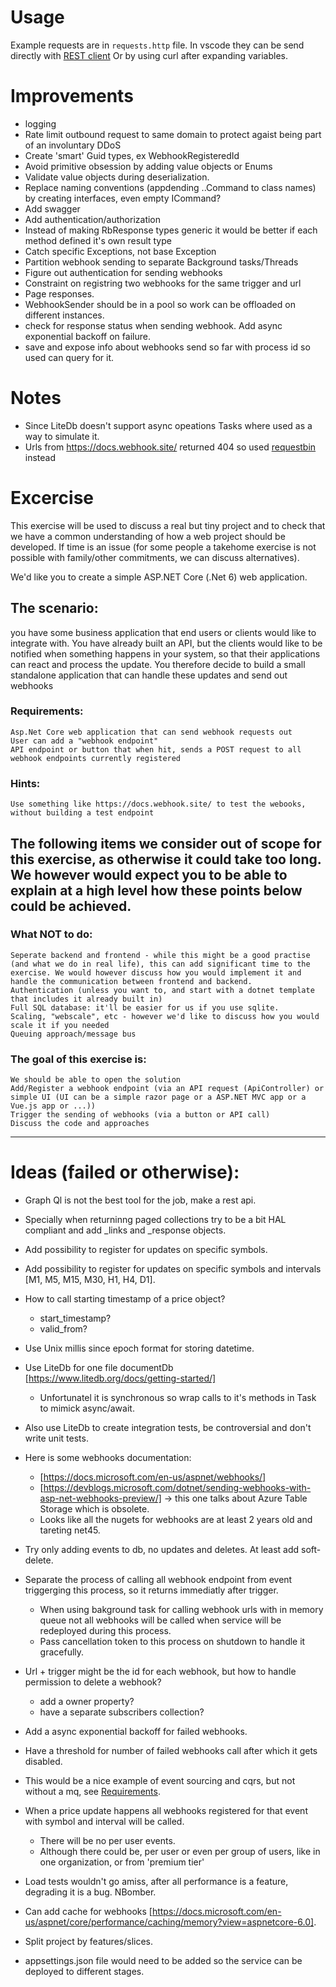 
# Usage
Example requests are in `requests.http` file.
In vscode they can be send directly with [REST client](https://marketplace.visualstudio.com/items?itemName=humao.rest-client)
Or by using curl after expanding variables.


# Improvements
- logging
- Rate limit outbound request to same domain to protect agaist being part of an involuntary DDoS
- Create 'smart' Guid types, ex WebhookRegisteredId
- Avoid primitive obsession by adding value objects or Enums
- Validate value objects during deserialization.
- Replace naming conventions (appdending ..Command to class names) by creating interfaces, even empty ICommand?
- Add swagger
- Add authentication/authorization
- Instead of making RbResponse types generic it would be better if each method defined it's own result type
- Catch specific Exceptions, not base Exception
- Partition webhook sending to separate Background tasks/Threads
- Figure out authentication for sending webhooks
- Constraint on registring two webhooks for the same trigger and url
- Page responses.
- WebhookSender should be in a pool so work can be offloaded on different instances.
- check for response status when sending webhook. Add async exponential backoff on failure.
- save and expose info about webhooks send so far with process id so used can query for it.

# Notes
- Since LiteDb doesn't support async opeations Tasks where used as a way to simulate it.
- Urls from https://docs.webhook.site/ returned 404 so used [requestbin](https://requestbin.com/r/enpo0mqeo4e/29U14352yiYct4GUgv4roYRW1Pw) instead


# Excercise

This exercise will be used to discuss a real but tiny project and to check that we have a common understanding of how a web project should be developed.
If time is an issue (for some people a takehome exercise is not possible with family/other commitments, we can discuss alternatives).

We'd like you to create a simple ASP.NET Core (.Net 6) web application.

## The scenario:
you have some business application that end users or clients would like to integrate with.
You have already built an API, but the clients would like to be notified when something happens in your system, so that their applications can react and process the update.
You therefore decide to build a small standalone application that can handle these updates and send out webhooks

### Requirements:

    Asp.Net Core web application that can send webhook requests out
    User can add a "webhook endpoint"
    API endpoint or button that when hit, sends a POST request to all webhook endpoints currently registered

### Hints:

    Use something like https://docs.webhook.site/ to test the webooks, without building a test endpoint

## The following items we consider out of scope for this exercise, as otherwise it could take too long. We however would expect you to be able to explain at a high level how these points below could be achieved.

### What NOT to do:

    Seperate backend and frontend - while this might be a good practise (and what we do in real life), this can add significant time to the exercise. We would however discuss how you would implement it and handle the communication between frontend and backend.
    Authentication (unless you want to, and start with a dotnet template that includes it already built in)
    Full SQL database: it'll be easier for us if you use sqlite.
    Scaling, "webscale", etc - however we'd like to discuss how you would scale it if you needed
    Queuing approach/message bus

### The goal of this exercise is:

    We should be able to open the solution
    Add/Register a webhook endpoint (via an API request (ApiController) or simple UI (UI can be a simple razor page or a ASP.NET MVC app or a Vue.js app or ...))
    Trigger the sending of webhooks (via a button or API call)
    Discuss the code and approaches

***

# Ideas (failed or otherwise):
- Graph Ql is not the best tool for the job, make a rest api.
- Specially when returninng paged collections try to be a bit HAL compliant and add _links and _response objects.
- Add possibility to register for updates on specific symbols.
- Add possibility to register for updates on specific symbols and intervals [M1, M5, M15, M30, H1, H4, D1].
- How to call starting timestamp of a price object?
    - start_timestamp?
    - valid_from?
- Use Unix millis since epoch format for storing datetime.
- Use LiteDb for one file documentDb [https://www.litedb.org/docs/getting-started/]
    - Unfortunatel it is synchronous so wrap calls to it's methods in Task to mimick async/await.
- Also use LiteDb to create integration tests, be controversial and don't write unit tests.
- Here is some webhooks documentation:
    - [https://docs.microsoft.com/en-us/aspnet/webhooks/]
    - [https://devblogs.microsoft.com/dotnet/sending-webhooks-with-asp-net-webhooks-preview/] -> this one talks about Azure Table Storage which is obsolete.
    - Looks like all the nugets for webhooks are at least 2 years old and tareting net45.
- Try only adding events to db, no updates and deletes. At least add soft-delete.
- Separate the process of calling all webhook endpoint from event triggerging this process, so it returns immediatly after trigger.
    - When using bakground task for calling webhook urls with in memory queue not all webhooks will be called when service will be redeployed during this process.
    - Pass cancellation token to this process on shutdown to handle it gracefully.
- Url + trigger might be the id for each webhook, but how to handle permission to delete a webhook?
    - add a owner property?
    - have a separate subscribers collection?
- Add a async exponential backoff for failed webhooks.
- Have a threshold for number of failed webhooks call after which it gets disabled.
- This would be a nice example of event sourcing and cqrs, but not without a mq, see [Requirements](###what-not-to-do).
- When a price update happens all webhooks registered for that event with symbol and interval will be called.
    - There will be no per user events.
    - Although there could be, per user or even per group of users, like in one organization, or from 'premium tier'
- Load tests wouldn't go amiss, after all performance is a feature, degrading it is a bug. NBomber.
- Can add cache for webhooks [https://docs.microsoft.com/en-us/aspnet/core/performance/caching/memory?view=aspnetcore-6.0].

- Split project by features/slices.
- appsettings.json file would need to be added so the service can be deployed to different stages.


